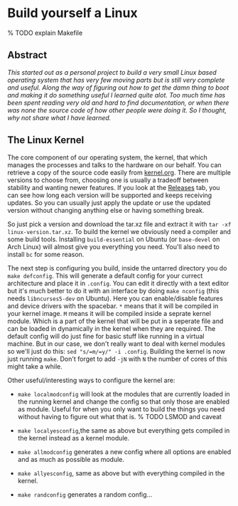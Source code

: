 Build yourself a Linux
======================

% TODO explain Makefile

Abstract
--------

*This started out as a personal project to build a very small Linux based
operating system that has very few moving parts but is still very complete and
useful. Along the way of figuring out how to get the damn thing to boot and
making it do something useful I learned quite alot. Too much time has been
spent reading very old and hard to find documentation, or when there was none
the source code of how other people were doing it. So I thought, why not share
what I have learned.*

The Linux Kernel
----------------

The core component of our operating system, the kernel, that which manages the
processes and talks to the hardware on our behalf. You can retrieve a copy of
the source code easily from [kernel.org](https://www.kernel.org/). There are
multiple versions to choose from, choosing one is usually a tradeoff between
stability and wanting newer features. If you look at the
[Releases](https://www.kernel.org/category/releases.html) tab, you can see how
long each version will be supported and keeps receiving updates. So you can
usually just apply the update or use the updated version without changing
anything else or having something break.

So just pick a version and download the tar.xz file and extract it with ``tar
-xf linux-version.tar.xz``. To build the kernel we obviously need a compiler and
some build tools. Installing ``build-essential`` on Ubuntu (or ``base-devel`` on
Arch Linux) will almost give you everything you need. You'll also need to
install ``bc`` for some reason.

The next step is configuring you build, inside the untarred directory you do
``make defconfig``. This will generate a default config for your currect
architecture and place it in ``.config``. You can edit it directly with a text
editor but it's much better to do it with an interface by doing ``make nconfig``
(this needs ``libncurses5-dev`` on Ubuntu). Here you can enable/disable features
and device drivers with the spacebar. ``*`` means that it will be compiled in
your kernel image. ``M`` means it will be compiled inside a seprate kernel
module. Which is a part of the kernel that will be put in a seperate file and
can be loaded in dynamically in the kernel when they are required. The default
config will do just fine for basic stuff like running in a virtual machine. But
in our case, we don't really want to deal with kernel modules so we'll just do
this: ``sed "s/=m/=y/" -i .config``. Building the kernel is now just running
``make``. Don't forget to add ``-jN`` with `N` the number of cores of this might
take a while.

Other useful/interesting ways to configure the kernel are:

  * ``make localmodconfig`` will look at the modules that are currently
      loaded in the running kernel and change the config so that only those are
      enabled as module. Useful for when you only want to build the things you
      need without having to figure out what that is. % TODO LSMOD and caveat

  * ``make localyesconfig``,the same as above but everything gets compiled in
      the kernel instead as a kernel module.

  * ``make allmodconfig`` generates a new config where all options are enabled
      and as much as possible as module.

  * ``make allyesconfig``, same as above but with everything compiled in the
      kernel.

  * ``make randconfig`` generates a random config...
